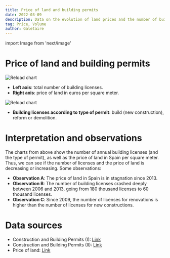 ```yaml
---
title: Price of land and building permits
date: 2022-03-09
description: Data on the evolution of land prices and the number of building permits, depending on whether they are for new construction, renovations or demolitions.
tag: Price, Volume
author: Galetaire
---
```


import Image from 'next/image'

# Price of land and building permits

![Reload chart](/images/llicenciesobra.png)

- **Left axis**: total number of building licenses.
- **Right axis**: price of land in euros per square meter.

![Reload chart](/images/tipusobra.png)

- **Building licenses according to type of permit**: build (new construction), reform or demolition.

# Interpretation and observations

The charts from above show the number of annual building licenses (and the type of permit), as well as the price of land in Spain per square meter. Thus, we can see if the number of licenses and the price of land is decreasing or increasing. Some observations:

- **Observation A**: The price of land in Spain is in stagnation since 2013.
- **Observation B**: The number of building licenses crashed deeply between 2006 and 2013, going from 180 thousand licenses to 60 thousand licenses.
- **Observation C**: Since 2009, the number of licenses for renovations is higher than the number of licenses for new constructions.

# Data sources

- Construction and Building Permits (I): [Link](https://www.fomento.gob.es/BE/?nivel=2&orden=09000000)
- Construction and Building Permits (II): [Link](https://apps.fomento.gob.es/BoletinOnline/?nivel=2&orden=10000000)
- Price of land: [Link](https://www.mitma.gob.es/el-ministerio/informacion-estadistica/vivienda-y-actuaciones-urbanas/estadisticas/suelo/estadisticas-de-precios-de-suelo-urbano)
